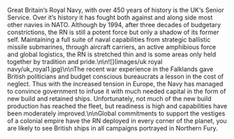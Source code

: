 Great Britain‘s Royal Navy, with over 450 years of history is the UK‘s Senior Service. Over it‘s history it has fought both against and along side most other navies in NATO. Although by 1994, after three decades of budgetary constrictions, the RN is still a potent force but only a shadow of its former self. Maintaining a full suite of naval capabilities from strategic ballistic missile submarines, through aircraft carriers, an active amphibious force and global logistics, the RN is stretched thin and is some areas only held together by tradition and pride.\n\n![](images/uk royal navy/uk_royal1.jpg)\n\nThe recent war experience in the Falklands gave British politicians and budget conscious bureaucrats a lesson in the cost of neglect. Thus with the increased tension in Europe, the Navy has managed to convince government to infuse it with much needed capital in the form of new build and retained ships. Unfortunately, not much of the new build production has reached the fleet, but readiness is high and capabilities have been moderately improved.\n\nGlobal commitments to support the vestiges of a colonial empire have the RN deployed in every corner of the planet, you are likely to see British ships in all campaigns portrayed in Northern Fury.
